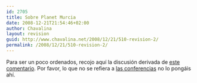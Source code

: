 ```yaml
---
id: 2705
title: Sobre Planet Murcia
date: 2008-12-21T21:54:46+02:00
author: Chavalina
layout: revision
guid: http://www.chavalina.net/2008/12/21/510-revision-2/
permalink: /2008/12/21/510-revision-2/
---
```

Para ser un poco ordenados, recojo aqu&iacute; la discusi&oacute;n derivada de <a href="http://www.chavalina.net/comentar.php?idpost=508#c5029" target="_blank">este comentario</a>. Por favor, lo que no se refiera a <a href="http://www.chavalina.net/comentar.php?idpost=508" target="_blank">las conferencias</a> no lo pong&aacute;is ah&iacute;.